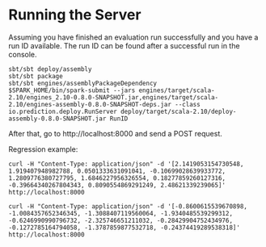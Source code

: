 Running the Server
==================

Assuming you have finished an evaluation run successfully and you have a run ID available.
The run ID can be found after a successful run in the console.

```Shell
sbt/sbt deploy/assembly
sbt/sbt package
sbt/sbt engines/assemblyPackageDependency
$SPARK_HOME/bin/spark-submit --jars engines/target/scala-2.10/engines_2.10-0.8.0-SNAPSHOT.jar,engines/target/scala-2.10/engines-assembly-0.8.0-SNAPSHOT-deps.jar --class io.prediction.deploy.RunServer deploy/target/scala-2.10/deploy-assembly-0.8.0-SNAPSHOT.jar RunID
```

After that, go to http://localhost:8000 and send a POST request.

Regression example:

```Shell
curl -H "Content-Type: application/json" -d '[2.1419053154730548, 1.919407948982788, 0.0501333631091041, -0.10699028639933772, 1.2809776380727795, 1.6846227956326554, 0.18277859260127316, -0.39664340267804343, 0.8090554869291249, 2.48621339239065]' http://localhost:8000

curl -H "Content-Type: application/json" -d '[-0.8600615539670898, -1.0084357652346345, -1.3088407119560064, -1.9340485539299312, -0.6246990990796732, -2.325746651211032, -0.28429904752434976, -0.1272785164794058, -1.3787859877532718, -0.24374419289538318]' http://localhost:8000
```
